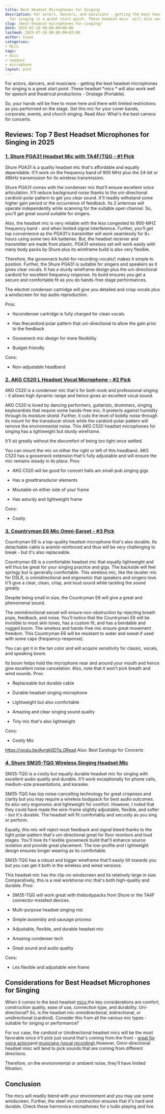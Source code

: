 ```yaml
---
title: Best Headset Microphones for Singing
description: For actors, dancers, and musicians - getting the best headset microphones
  for singing is a great start point. These headset mics  will also work well for...
slug: /best-headset-microphones-for-singing/
date: 2025-07-10 00:00:00+00:00
lastmod: 2025-07-10 00:00:00+03:00
author: Isaac
categories:
- Mics
tags:
- mics
- headset
- microphone
layout: post
---
```

For actors, dancers, and musicians - getting the best headset microphones for singing is a great start point. These headset *mics * will also work well for speech and theatrical productions - Onstage (Portable).

So, your hands will be free to move here and there with limited restrictions as you performed on the stage. Get this mic for your cover bands, corporate, events, and church singing. Read Also: What's the best camera for concerts.

##  Reviews: Top 7 Best Headset Microphones for Singing in 2025

###  [1. Shure PGA31 Headset Mic with TA4F/TQG - #1 Pick](https://www.amazon.com/dp/B00IVPFZ9W/?tag=p-policy-20)

Shure PGA31 is a quality headset mic that's affordable and equally dependable. It'll work on the frequency band of 900 MHz plus the 24-bit or 48kHz transmission for its wireless transmission.

Shure PGA31 comes with the condenser mic that'll ensure excellent voice articulation. It'll reduce background noise thanks to the uni-directional cardioid-polar pattern to get you clear sound. It'll readily withstand some higher gain period or the occurrence of feedback. Its 2 antennas will operate independently while scanning for the suitable open channel. So, you'll get great sound suitable for singers.

Also, the headset mic is very reliable with the less congested its 900-MHZ frequency band - and when limited signal interference. Further, you'll get top convenience as the PGA31's transmitter will work seamlessly for 8+ hours using some two AA batteries. But, the headset receiver and transmitter are made from plastic. PGA31 wireless set will work easily with many body packs by Shure plus its wireframe build is also very flexible.

Therefore, the gooseneck build-for-recording-vocals/) makes it simple to position. Further, the Shure PGA31 is suitable for singers and speakers as it gives clear vocals. It has a sturdy wireframe design plus the uni-directional cardioid for excellent frequency response. Its build ensures you get a secure and comfortable fit as you do hands-free stage performances.

The electret condenser cartridge will give you detailed and crisp vocals plus a windscreen for top audio reproduction.

Pros:

- Itscondenser cartridge is fully charged for clean vocals

- Has thecardioid polar pattern that uni-directional to allow the gain prior to the feedback

- Gooseneck mic design for more flexibility

- Budget-friendly

Cons:

- Non-adjustable headband

###  [2. AKG C520 L Headset Vocal Microphone - #2 Pick](https://www.amazon.com/dp/B07Q9YKB8D/?tag=p-policy-20)

AKG C520 is a condenser mic that's for both noob and professional singing - it allows high dynamic range and hence gives an excellent vocal sound.

AKG C520 is loved by dancing performers, guitarists, drummers, singing keyboardists that require some hands-free mic. It protects against humidity through its moisture shield. Further, it cuts the level of bob6y noise through its mount for the transducer shock while the cardioid-polar pattern will remove the environmental noise. This AKG C520 headset microphones for singing has a lightweight but sturdy wireframe.

It'll sit greatly without the discomfort of being too tight once settled.

You can mount the mic on either the right or left of this headband. AKG C520 has a gooseneck extension that's fully adjustable and will ensure the mic remains steady in its place.
Pros:

- AKG C520 will be good for concert halls am small-pub singing gigs

- Has a greattransducer elements

- Moutable on either side of your frame

- Has asturdy and lightweight frame

Cons:

- Costly

###  [3. Countryman E6 Mic Omni-Earset - #3 Pick](https://www.amazon.com/dp/B00B8VXFK2/?tag=p-policy-20)

Countryman E6 is a top-quality headset microphone that's also durable. Its detachable cable is aramid-reinforced and thus will be very challenging to break - but it's also replaceable.

Countryman E6 is a comfortable headset mic that equally lightweight and will thus be great for your singing practice and gigs. The backside will feel springy but is generally comfortable. This wireless mic, like the lavalier mic for DSLR, is omnidirectional and ergonomic that speakers and singers love. It'll give a clear, clean, crisp, and loud sound while tackling the sound greatly.

Despite being small in size, the Countryman E6 will give a great and phenomenal sound.

The omnidirectional earset will ensure non-obstruction by rejecting breath pops, feedback, and noise. You'll notice that the Countryman E6 will be invisible to most skin tones, has a custom fit, and has a bendable and rugged boom. The wireless and hands-free mic ensure great movement freedom. This Countryman E6 will be resistant to water and sweat if used with some caps (frequency-response).

You can get it in the tan color and will acquire sensitivity for classic, vocals, and speaking boom.

Its boom helps hold the microphone near and around your mouth and hence give excellent noise cancelation. Also, note that it won't pick breath and wind sounds.
Pros:

- Replaceable but durable cable

- Durable headset singing microphone

- Lightweight but also comfortable

- Amazing and clear singing sound quality

- Tiny mic that's also lightweight

Cons:

- Costly Mic

https://youtu.be/Avrgk0DTq_0Read Also: Best Earplugs for Concerts

###  [4. Shure SM35-TQG Wireless Singing Headset Mic](https://www.amazon.com/dp/B00IVPFZAG/?tag=p-policy-20)

SM35-TQG is a costly but equally durable headset mic for singing with excellent audio quality and durable. It'll work exceptionally for phone calls, medium-size presentations, and karaoke.

SM35-TQG has top noise-cancelling technology for great crispness and clarity but you may require a wireless bodypack for best audio outcomes. Its also very ergonomic and lightweight for comfort. However, I noted that they could have made the wire-frame slightly adjustable, flexible, and softer - but it's durable. The headset will fit comfortably and securely as you sing or perform.

Equally, this mic will reject most feedback and signal bleed thanks to the tight polar-pattern that's uni-directional great for floor monitors and loud stages. You'll love its f lexible gooseneck build that'll enhance source isolation and provide great placement. The low-profile and l ightweight design ensures longer wearing as its comfortable.

SM35-TQG has a robust and bigger wireframe that'll easily tilt towards you but you can get it both in the wireless and wired versions.

This headset mic has the clip-on windscreen and its relatively large in size. Comparatively, this is a real workhorse mic that's both high-quality and durable.
Pros:

- SM35-TQG will work great with thebodypacks from Shure or the TA4F connector-installed devices.

- Multi-purpose headset singing mic

- Simple assembly and sausage process

- Adjustable, flexible, and durable headset mic

- Amazing condenser tech

- Great sound and audio quality

Cons:

- Les flexible and adjustable wire frame

##  Considerations for Best Headset Microphones for Singing

When it comes to the best headset [mics](https://pestpolicy.com/best-dynamic-microphone-for-streaming/),the key considerations are comfort, construction quality, ease of use, connection type, and durability. Uni-directional? So, is the headset mic omnidirectional, bidirectional, or unidirectional (cardioid). Consider this from all the various mic types - suitable for singing or performance?

For our case, the cardioid or Unidirectional headset mics will be the most favorable since it'll pick just sound that's coming from the front - [great for voice actors](https://pestpolicy.com/best-microphones-for-voice-acting/)and [musicians (vocal recording)](https://pestpolicy.com/best-microphone-for-recording-vocals/).However, Omni-directional headset misc will tend to pick sounds that are coming from different directions.

Therefore, on the environmental or ambient noise, they'll have limited filtration.

##  Conclusion

The mics will readily blend with your environment and you may use some windscreen. Further, the steel mic construction ensures that it's hard and durable. Check these harmonica microphones for s tudio playing and live.

